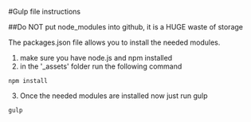#Gulp file instructions

##Do NOT put node_modules into github, it is a HUGE waste of storage

The packages.json file allows you to install the needed modules.

1. make sure you have node.js and npm installed
2. in the '_assets' folder run the following command

```npm install```

3. Once the needed modules are installed now just run gulp

```gulp```
